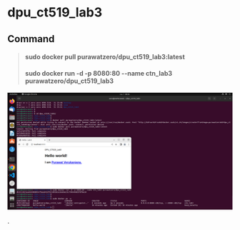 # dpu_ct519_lab3

## Command
>
> #### sudo docker pull purawatzero/dpu_ct519_lab3:latest
> #### sudo docker run -d -p 8080:80 --name ctn_lab3 purawatzero/dpu_ct519_lab3
>

![alt text](./pic.png?raw=true)

.